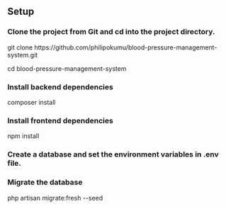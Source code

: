 ## Setup

### Clone the project from Git and cd into the project directory.

<p>git clone https://github.com/philipokumu/blood-pressure-management-system.git</p>
<p> cd blood-pressure-management-system</p>

### Install backend dependencies
composer install

### Install frontend dependencies
npm install

### Create a database and set the environment variables in .env file.

### Migrate the database

php artisan migrate:fresh --seed
